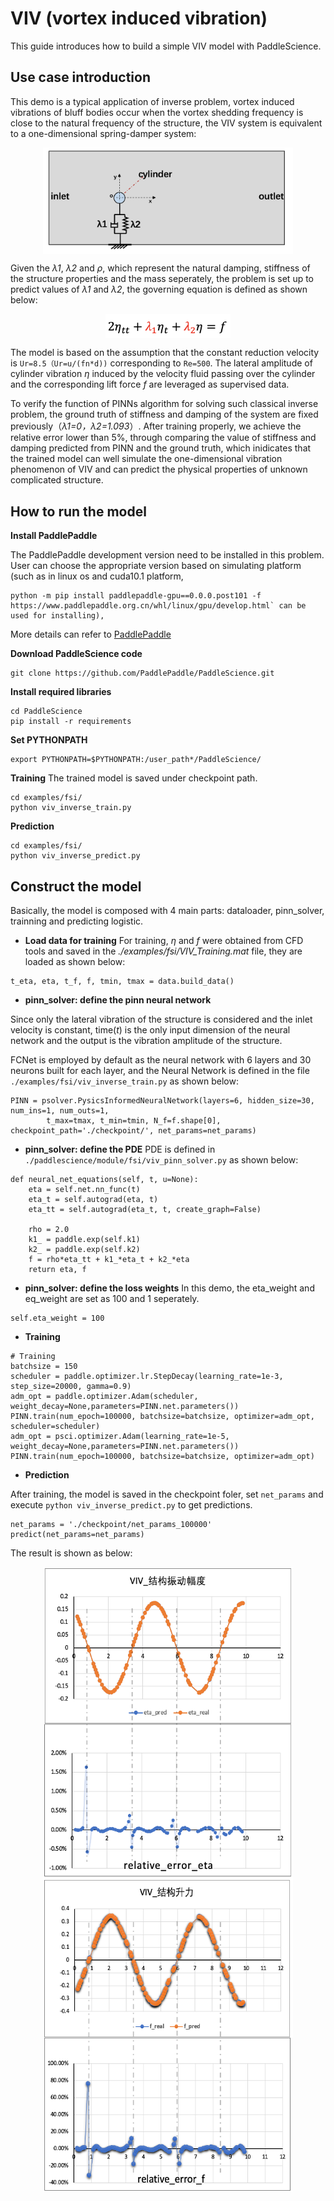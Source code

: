 # VIV (vortex induced vibration)
This guide introduces how to build a simple VIV model with PaddleScience.


## Use case introduction
This demo is a typical application of inverse problem,  vortex induced vibrations of bluff bodies occur when the vortex shedding frequency is close to the natural frequency of the structure, the VIV system is equivalent to a one-dimensional spring-damper system: 

<div align="center">
<img src="image/VIV_1D_SpringDamper.png" width = "400" align=center />
</div>

Given the *λ1*, *λ2* and *ρ*, which represent the natural damping, stiffness of the structure properties and the mass seperately, the problem is set up to predict values of *λ1* and *λ2*, the governing equation is defined as shown below:

<div align="center">
<img src="image/VIV_eq.png" width = "200" align=center />
</div>

The model is based on the assumption that the constant reduction velocity is `Ur=8.5（Ur=u/(fn*d))` corresponding to `Re=500`. The lateral amplitude of cylinder vibration *η* induced by the velocity fluid passing over the cylinder and the corresponding lift force *f* are leveraged as supervised data. 

To verify the function of PINNs algorithm for solving such classical inverse problem, the ground truth of stiffness and damping of the system are fixed previously（*λ1=0，λ2=1.093*）. After training properly, we achieve the relative error lower than 5%, through comparing the value of stiffness and damping predicted from PINN and the ground truth,  which inidicates that the trained model can well simulate the one-dimensional vibration phenomenon of VIV and can predict the physical properties of unknown complicated structure.


## How to run the model

**Install PaddlePaddle**

The PaddlePaddle development version need to be installed in this problem. User can choose the appropriate version based on simulating platform (such as in linux os and cuda10.1 platform, 

    python -m pip install paddlepaddle-gpu==0.0.0.post101 -f https://www.paddlepaddle.org.cn/whl/linux/gpu/develop.html` can be used for installing), 
More details can refer to [PaddlePaddle](https://www.paddlepaddle.org.cn/install/quick?docurl=/documentation/docs/zh/develop/install/pip/linux-pip.html) 

 **Download PaddleScience code**
 
    git clone https://github.com/PaddlePaddle/PaddleScience.git

 **Install required libraries**

    cd PaddleScience
    pip install -r requirements 
    
 **Set PYTHONPATH**
 
    export PYTHONPATH=$PYTHONPATH:/user_path*/PaddleScience/

**Training**
  The trained model is saved under checkpoint path.
  
    cd examples/fsi/
    python viv_inverse_train.py

**Prediction**

    cd examples/fsi/
    python viv_inverse_predict.py
  
##  Construct the model 
  Basically, the model is composed with 4 main parts: dataloader, pinn_solver, trainning and predicting logistic.  
  
- **Load data for training**
For training, *η* and *f* were obtained from CFD tools and saved in the *./examples/fsi/VIV_Training.mat* file, they are loaded as shown below:

```
t_eta, eta, t_f, f, tmin, tmax = data.build_data()
``` 

- **pinn_solver: define the pinn neural network**
     
Since only the lateral vibration of the structure is considered and the inlet velocity is constant, time(*t*) is the only input dimension of the neural network and the output is the vibration amplitude of the structure.

FCNet is employed by default as the neural network with 6 layers and 30 neurons  built for each layer, and the Neural Network is defined in the file `./examples/fsi/viv_inverse_train.py` as shown below:

```
PINN = psolver.PysicsInformedNeuralNetwork(layers=6, hidden_size=30, num_ins=1, num_outs=1, 
        t_max=tmax, t_min=tmin, N_f=f.shape[0], checkpoint_path='./checkpoint/', net_params=net_params)
```

- **pinn_solver: define the PDE**
PDE is defined in `./paddlescience/module/fsi/viv_pinn_solver.py` as shown below:
```
def neural_net_equations(self, t, u=None):
    eta = self.net.nn_func(t)
    eta_t = self.autograd(eta, t)
    eta_tt = self.autograd(eta_t, t, create_graph=False)

    rho = 2.0
    k1_ = paddle.exp(self.k1)
    k2_ = paddle.exp(self.k2)
    f = rho*eta_tt + k1_*eta_t + k2_*eta
    return eta, f
```     

- **pinn_solver: define the loss weights**
In this demo, the eta_weight and eq_weight are set as 100 and 1 seperately.
```
self.eta_weight = 100
```

- **Training**

```
# Training
batchsize = 150
scheduler = paddle.optimizer.lr.StepDecay(learning_rate=1e-3, step_size=20000, gamma=0.9)
adm_opt = paddle.optimizer.Adam(scheduler, weight_decay=None,parameters=PINN.net.parameters())
PINN.train(num_epoch=100000, batchsize=batchsize, optimizer=adm_opt, scheduler=scheduler)
adm_opt = psci.optimizer.Adam(learning_rate=1e-5, weight_decay=None,parameters=PINN.net.parameters())
PINN.train(num_epoch=100000, batchsize=batchsize, optimizer=adm_opt)
```

- **Prediction**

After training, the model is saved in the checkpoint foler, set `net_params` and execute `python viv_inverse_predict.py` to get predictions. 

```
net_params = './checkpoint/net_params_100000'
predict(net_params=net_params)
```
The result is shown as below:
<div align="center">
<img src="image/viv.png" width = "400" height = "500" align=center /><img src="image/viv_f.png" width = "400" height = "500" align=center />
</div>
